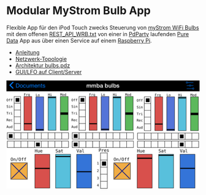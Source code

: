 # Modular MyStrom Bulb App 

Flexible App für den iPod Touch zwecks Steuerung von 
[myStrom WiFi Bulbs](https://mystrom.ch/de/support/wifi-bulb/) mit dem offenen 
[REST_API_WRB.txt](https://mystrom.ch/wp-content/uploads/REST_API_WRB.txt) von einer in 
[PdParty](http://danomatika.com/code/pdparty) laufenden 
[Pure Data](http://puredata.info/) App aus über einen Service auf einem 
[Raspberry Pi](https://www.raspberrypi.org/learning/hardware-guide/components/raspberry-pi/).

* [Anleitung](doc/userdoc.md)
* [Netzwerk-Topologie](doc/network.md)
* [Architektur bulbs.pdz](doc/architecture.md)
* [GUI/LFO auf Client/Server](doc/localcontrol.md)

![PdParty screenshot](doc/PdParty_screen.png)
